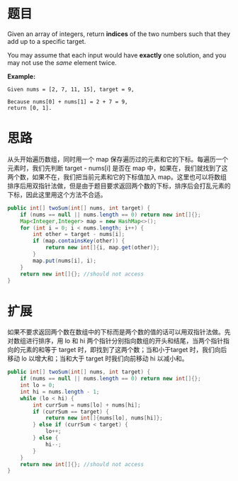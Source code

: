 # 题目

Given an array of integers, return **indices** of the two numbers such that they add up to a specific target.

You may assume that each input would have **exactly** one solution, and you may not use the *same* element twice.

**Example:**

```
Given nums = [2, 7, 11, 15], target = 9,

Because nums[0] + nums[1] = 2 + 7 = 9,
return [0, 1].
```

# 思路

从头开始遍历数组，同时用一个 map 保存遍历过的元素和它的下标。每遍历一个元素时，我们先判断 target - nums[i] 是否在 map 中，如果在，我们就找到了这两个数，如果不在，我们把当前元素和它的下标值加入 map。这里也可以将数组排序后用双指针法做，但是由于题目要求返回两个数的下标，排序后会打乱元素的下标，因此这里用这个方法不合适。

```java
public int[] twoSum(int[] nums, int target) {
    if (nums == null || nums.length == 0) return new int[]{};
    Map<Integer,Integer> map = new HashMap<>();
    for (int i = 0; i < nums.length; i++) {
        int other = target - nums[i];
        if (map.containsKey(other)) {
            return new int[]{i, map.get(other)};
        }
        map.put(nums[i], i);
    }
    return new int[]{}; //should not access
}
```

# 扩展

如果不要求返回两个数在数组中的下标而是两个数的值的话可以用双指针法做。先对数组进行排序，用 lo 和 hi 两个指针分别指向数组的开头和结尾，当两个指针指向的元素的和等于 target 时，即找到了这两个数；当和小于target 时，我们向后移动 lo 以增大和；当和大于 target 时我们向前移动 hi 以减小和。

```java
public int[] twoSum(int[] nums, int target) {
    if (nums == null || nums.length == 0) return new int[]{};
    int lo = 0;
    int hi = nums.length - 1;
    while (lo < hi) {
        int currSum = nums[lo] + nums[hi];
        if (currSum == target) {
            return new int[]{nums[lo], nums[hi]};
        } else if (currSum < target) {
            lo++;
        } else {
            hi--;
        }
    }
    return new int[]{}; //should not access
}
```

